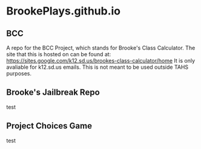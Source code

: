 # BrookePlays.github.io
## BCC
A repo for the BCC Project, which stands for Brooke's Class Calculator.
The site that this is hosted on can be found at: https://sites.google.com/k12.sd.us/brookes-class-calculator/home
It is only avaliable for k12.sd.us emails. This is not meant to be used outside TAHS purposes.

## Brooke's Jailbreak Repo
test

## Project Choices Game
test
